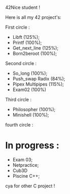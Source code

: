 42Nice student !

Here is all my 42 project's:

First circle :

- Libft (125%);
- Printf (100%);
- Get_next_line (125%);
- Born2beroot (100%);

Second circle :

- So_long (100%);
- Push_swap Radix (84%);
- Pipex Multipipes (115%);
- Exam02 (100%)

Third circle : 

- Philosopher (100%);
- Minishell (100%);

fourth circle :


# In progress :

- Exam 03;
- Netpractice;
- Cub3D
- Piscine C++;

cya for other C project ! 
